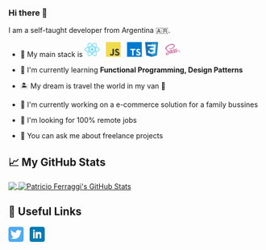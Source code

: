 ### Hi there 👋

I am a self-taught developer from Argentina 🇦🇷. 

- 🔭 My main stack is
  <img src="https://raw.githubusercontent.com/devicons/devicon/master/icons/react/react-original.svg" alt="react"  height="30"/>&nbsp;&nbsp;
  <img src="https://raw.githubusercontent.com/devicons/devicon/master/icons/javascript/javascript-original.svg" alt="javascript" height="30"/>&nbsp;&nbsp;
  <img src="https://raw.githubusercontent.com/devicons/devicon/master/icons/typescript/typescript-original.svg" alt="typescript" height="30"/>
  <img src="https://raw.githubusercontent.com/devicons/devicon/master/icons/css3/css3-original.svg" alt="css" height="30"/>&nbsp;&nbsp;
  <img src="https://raw.githubusercontent.com/devicons/devicon/master/icons/sass/sass-original.svg" alt="sass" height="30"/>&nbsp;&nbsp;
  
 
- 🌱 I'm currently learning **Functional Programming, Design Patterns**
- 🏝 My dream is travel the world in my van 🚐
- 🔭 I'm currently working on a e-commerce solution for a family bussines
- 🤔 I'm looking for 100% remote jobs
- 💬 You can ask me about freelance projects



## &#x1f4c8; My GitHub Stats

<a href="https://github.com/raagh/raagh">
  <img align="center" src="https://github-readme-stats.vercel.app/api/top-langs/?username=diegobrunetto&hide=java,html" />
</a>

<a href="https://github.com/raagh/raagh">
  <img align="center" src="https://github-readme-stats.vercel.app/api?username=diegobrunetto&show_icons=true&line_height=27&count_private=true" alt="Patricio Ferraggi's GitHub Stats" />
</a>

## 📇 Useful Links

<p align='left'>
<a href="https://twitter.com/_diegoBrunetto"><img height="30" src="https://github.com/Raagh/Raagh/raw/master/twitter.png?raw=true"></a>&nbsp;&nbsp;
<a href="https://www.linkedin.com/in/diego-brunetto/"><img height="30" src="https://github.com/Raagh/Raagh/raw/master/linkedin.png?raw=true"></a>&nbsp;&nbsp;

</p>
